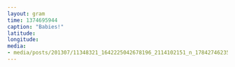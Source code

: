 ```yaml
---
layout: gram
time: 1374695944
caption: "Babies!"
latitude: 
longitude: 
media:
- media/posts/201307/11348321_1642225042678196_2114102151_n_17842746235000351.jpg
---
```

